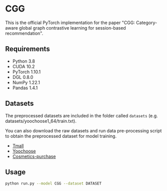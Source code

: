 # CGG

This is the official PyTorch implementation for the paper "CGG: Category-aware global graph contrastive learning for session-based recommendation".

## Requirements

- Python 3.8
- CUDA 10.2
- PyTorch 1.10.1
- DGL 0.8.0
- NumPy 1.22.1
- Pandas 1.4.1

## Datasets

The preprocessed datasets are included in the folder called `datasets` (e.g. datasets/yoochoose1_64/train.txt).

You can also download the raw datasets and run data pre-processing script to obtain the preprocessed dataset for model training.

- [Tmall](https://tianchi.aliyun.com/dataset/42?t=1694360823083)
- [Yoochoose](https://www.kaggle.com/chadgostopp/recsys-challenge-2015)
- [Cosmetics-purchase](https://www.kaggle.com/mkechinov/ecommerce-events-history-in-cosmetics-shop)

## Usage

```bash
python run.py --model CGG --dataset DATASET
```
